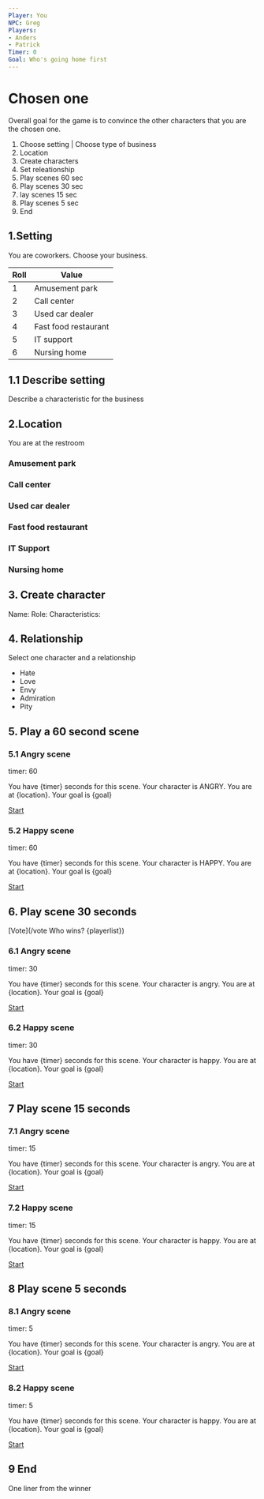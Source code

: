 ```yaml
---
Player: You
NPC: Greg
Players:
- Anders
- Patrick
Timer: 0
Goal: Who's going home first
---
```


# Chosen one

Overall goal for the game is to convince the other characters that you are the chosen one.

1. Choose setting | Choose type of business
2. Location
3. Create characters
4. Set releationship
5. Play scenes 60 sec
6. Play scenes 30 sec
7. lay scenes 15 sec
8. Play scenes 5 sec
9. End


## 1.Setting

You are coworkers. Choose your business.

|Roll|Value|
|---|---|
|1|Amusement park|
|2|Call center|
|3|Used car dealer|
|4|Fast food restaurant|
|5|IT support|
|6|Nursing home|

## 1.1 Describe setting

Describe a characteristic for the business

## 2.Location

You are at the restroom

### Amusement park

### Call center

### Used car dealer

### Fast food restaurant

### IT Support

### Nursing home

## 3. Create character

Name:
Role: 
Characteristics: 

## 4. Relationship

Select one character and a relationship

- Hate
- Love
- Envy
- Admiration
- Pity

## 5. Play a 60 second scene

### 5.1 Angry scene

timer: 60

You have {timer} seconds for this scene.
Your character is ANGRY.
You are at {location}.
Your goal is {goal}

[Start](/countdown(timer))

### 5.2 Happy scene

timer: 60

You have {timer} seconds for this scene.
Your character is HAPPY.
You are at {location}.
Your goal is {goal}

[Start](/countdown(timer))

## 6. Play scene 30 seconds

[Vote](/vote Who wins? {playerlist})

### 6.1 Angry scene

timer: 30

You have {timer} seconds for this scene.
Your character is angry.
You are at {location}.
Your goal is {goal}

[Start](/countdown(timer))

### 6.2 Happy scene

timer: 30

You have {timer} seconds for this scene.
Your character is happy.
You are at {location}.
Your goal is {goal}

[Start](/countdown(timer))

## 7 Play scene 15 seconds

### 7.1 Angry scene

timer: 15

You have {timer} seconds for this scene.
Your character is angry.
You are at {location}.
Your goal is {goal}

[Start](/countdown(timer))

### 7.2 Happy scene

timer: 15

You have {timer} seconds for this scene.
Your character is happy.
You are at {location}.
Your goal is {goal}

[Start](/countdown(timer))

## 8 Play scene 5 seconds

### 8.1 Angry scene

timer: 5

You have {timer} seconds for this scene.
Your character is angry.
You are at {location}.
Your goal is {goal}

[Start](/countdown(timer))

### 8.2 Happy scene

timer: 5

You have {timer} seconds for this scene.
Your character is happy.
You are at {location}.
Your goal is {goal}

[Start](/countdown(timer))

## 9 End

One liner from the winner
